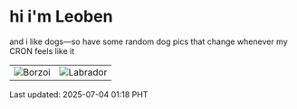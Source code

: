 # hi i'm Leoben

and i like dogs—so have some random dog pics that change whenever my CRON feels like it

|  |  |
|--------|----------|
| ![Borzoi](https://random-dog-vercel.vercel.app/api/random-borzoi?v=1751563107) | ![Labrador](https://random-dog-vercel.vercel.app/api/random-labrador?v=1751563107) |

Last updated: 2025-07-04 01:18 PHT
